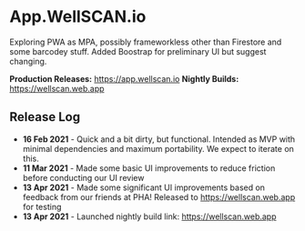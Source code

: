 # App.WellSCAN.io
Exploring PWA as MPA, possibly frameworkless other than Firestore and some barcodey stuff. Added Boostrap for preliminary UI but suggest changing.

**Production Releases:** https://app.wellscan.io
**Nightly Builds:** https://wellscan.web.app

## Release Log
* **16 Feb 2021** - Quick and a bit dirty, but functional. Intended as MVP with minimal dependencies and maximum portability. We expect to iterate on this.
* **11 Mar 2021** - Made some basic UI improvements to reduce friction before conducting our UI review
* **13 Apr 2021** - Made some significant UI improvements based on feedback from our friends at PHA! Released to https://wellscan.web.app for testing
* **13 Apr 2021** - Launched nightly build link: https://wellscan.web.app
